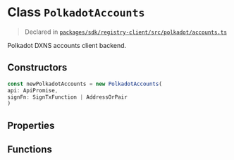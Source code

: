 # Class `PolkadotAccounts`
> Declared in [`packages/sdk/registry-client/src/polkadot/accounts.ts`](https://github.com/dxos/protocols/blob/main/packages/sdk/registry-client/src/polkadot/accounts.ts#L13)

Polkadot DXNS accounts client backend.

## Constructors
```ts
const newPolkadotAccounts = new PolkadotAccounts(
api: ApiPromise,
signFn: SignTxFunction | AddressOrPair
)
```

## Properties

## Functions
